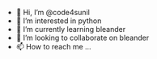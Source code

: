 - 👋 Hi, I’m @code4sunil
- 👀 I’m interested in python 
- 🌱 I’m currently learning bleander
- 💞️ I’m looking to collaborate on bleander
- 📫 How to reach me ...

<!---
code4sunil/code4sunil is a ✨ special ✨ repository because its `README.md` (this file) appears on your GitHub profile.
You can click the Preview link to take a look at your changes.
--->
